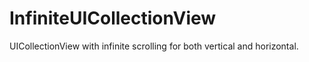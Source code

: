 # InfiniteUICollectionView
UICollectionView with infinite scrolling for both vertical and horizontal.
